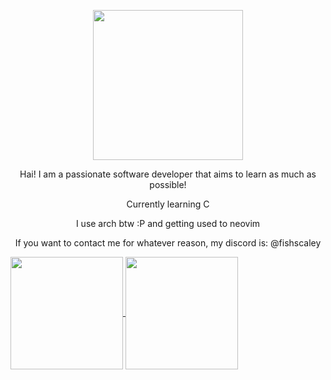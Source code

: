 <p align="center"><img width="240" src="https://78.media.tumblr.com/d370c9a207ba32dfebb8ee2963c59c0d/tumblr_p5wsa4UOHp1x7088uo1_100.gif" /></p>
<p align="center">Hai! I am a passionate software developer that aims to learn as much as possible!</p>
<p align="center">Currently learning C</p>
<p align="center">I use arch btw :P and getting used to neovim</p>
<p align="center">If you want to contact me for whatever reason, my discord is: @fishscaley  </p>
<p align="left">
<a align="center" href="https://github.com/fishscaley">
  <img align="center" height="180em" src="https://github-readme-stats.vercel.app/api?username=fishscaley&show_icons=true&theme=algolia&include_all_commits=true&count_private=true"/>
  <img align="center" height="180em" src="https://github-readme-stats.vercel.app/api/top-langs/?username=fishscaley&layout=compact&langs_count=8&theme=algolia"/>
</a>
</p>
